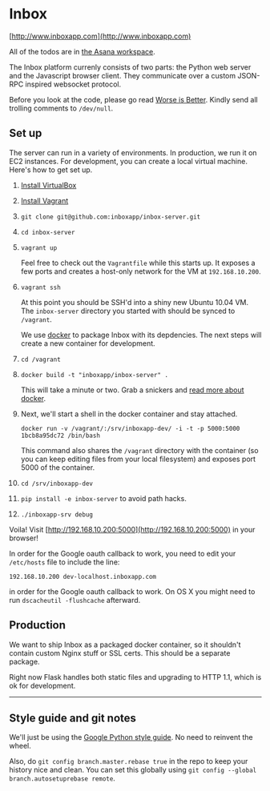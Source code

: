 # Inbox

[http://www.inboxapp.com](http://www.inboxapp.com)

All of the todos are in [the Asana workspace](https://app.asana.com/0/4983727800919/4983727800919).

The Inbox platform currenly consists of two parts: the Python web server and the Javascript browser client. They communicate over a custom JSON-RPC inspired websocket protocol.

Before you look at the code, please go read [Worse is Better](http://www.jwz.org/doc/worse-is-better.html). Kindly send all trolling comments to `/dev/null`.

## Set up

The server can run in a variety of environments. In production, we run it on EC2 instances. For development, you can create a local virtual machine. Here's how to get set up.

1. [Install VirtualBox](https://www.virtualbox.org/wiki/Downloads)

2. [Install Vagrant](http://downloads.vagrantup.com/)

3. `git clone git@github.com:inboxapp/inbox-server.git`

4. `cd inbox-server`

5. `vagrant up`

    Feel free to check out the `Vagrantfile` while this starts up. It exposes a few ports and creates a host-only network for the VM at `192.168.10.200`.

6. `vagrant ssh`

    At this point you should be SSH'd into a shiny new Ubuntu 10.04 VM. The `inbox-server` directory you started with should be synced to `/vagrant`.

    We use [docker](http://www.docker.io/) to package Inbox with its depdencies. The next steps will create a new container for development.

7. `cd /vagrant`

8. `docker build -t "inboxapp/inbox-server" .`

    This will take a minute or two. Grab a snickers and [read more about docker](https://www.docker.io/learn_more/).

9. Next, we'll start a shell in the docker container and stay attached. 

    `docker run -v /vagrant/:/srv/inboxapp-dev/ -i -t -p 5000:5000 1bcb8a95dc72 /bin/bash`
    
    This command also shares the `/vagrant` directory with the container (so you can keep editing files from your local filesystem) and exposes port 5000 of the container.

10. `cd /srv/inboxapp-dev`

11. `pip install -e inbox-server` to avoid path hacks.

12. `./inboxapp-srv debug`

Voila! Visit [http://192.168.10.200:5000](http://192.168.10.200:5000) in your browser!


In order for the Google oauth callback to work, you need to edit your `/etc/hosts` file to include the line:

`192.168.10.200 dev-localhost.inboxapp.com` 

in order for the Google oauth callback to work. On OS X you might need to run `dscacheutil -flushcache` afterward.


## Production

We want to ship Inbox as a packaged docker container, so it shouldn't contain custom Nginx stuff or SSL certs. This should be a separate package.

Right now Flask handles both static files and upgrading to HTTP 1.1, which is ok for development.



<hr/>

## Style guide and git notes

We'll just be using the [Google Python style guide](http://google-styleguide.googlecode.com/svn/trunk/pyguide.html). No need to reinvent the wheel.

Also, do `git config branch.master.rebase true` in the repo to keep your history nice and clean. You can set this globally using `git config --global branch.autosetuprebase remote`.
